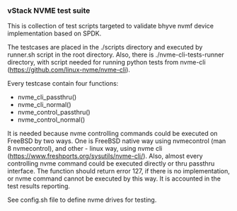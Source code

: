 ### vStack NVME test suite

This is collection of test scripts targeted to validate bhyve nvmf device implementation based on SPDK.

The testcases are placed in the ./scripts directory and executed by runner.sh
script in the root directory. Also, there is ./nvme-cli-tests-runner directory,
with script needed for running python tests from nvme-cli (https://github.com/linux-nvme/nvme-cli).

Every testcase contain four functions:
- nvme_cli_passthru()
- nvme_cli_normal()
- nvme_control_passthru()
- nvme_control_normal() 

It is needed because nvme controlling commands could be executed on FreeBSD by two ways. One is FreeBSD native way using nvmecontrol (man 8 nvmecontrol), and other - linux way, using nvme cli (https://www.freshports.org/sysutils/nvme-cli/). Also, almost every controlling nvme command could be executed directly or thru passthru interface. The function should return error 127, if
there is no implementation, or nvme command cannot be executed by this way. It is accounted in the test results reporting.

See config.sh file to define nvme drives for testing.